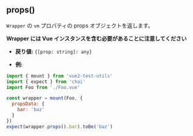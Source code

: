 ## props()

`Wrapper` の `vm` プロパティの props オブジェクトを返します。

**Wrapper には Vue インスタンスを含む必要があることに注意してください**

- **戻り値:** `{[prop: string]: any}`

- **例:**

```js
import { mount } from 'vue2-test-utils'
import { expect } from 'chai'
import Foo from './Foo.vue'

const wrapper = mount(Foo, {
  propsData: {
    bar: 'baz'
  }
})
expect(wrapper.props().bar).toBe('baz')
```
